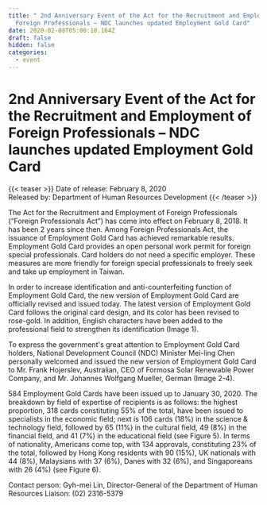```yaml
---
title: " 2nd Anniversary Event of the Act for the Recruitment and Employment of
  Foreign Professionals – NDC launches updated Employment Gold Card"
date: 2020-02-08T05:00:18.164Z
draft: false
hidden: false
categories:
  - event
---
```


# 2nd Anniversary Event of the Act for the Recruitment and Employment of Foreign Professionals – NDC launches updated Employment Gold Card

{{< teaser >}}
Date of release: February 8, 2020  
Released by: Department of Human Resources Development
{{< /teaser >}}

The Act for the Recruitment and Employment of Foreign Professionals (“Foreign Professionals Act”) has come into effect on February 8, 2018. It has been 2 years since then. Among Foreign Professionals Act, the issuance of Employment Gold Card has achieved remarkable results. Employment Gold Card provides an open personal work permit for foreign special professionals. Card holders do not need a specific employer. These measures are more friendly for foreign special professionals to freely seek and take up employment in Taiwan.

In order to increase identification and anti-counterfeiting function of Employment Gold Card, the new version of Employment Gold Card are officially revised and issued today. The latest version of Employment Gold Card follows the original card design, and its color has been revised to rose-gold. In addition, English characters have been added to the professional field to strengthen its identification (Image 1).

To express the government's great attention to Employment Gold Card holders, National Development Council (NDC) Minister Mei-ling Chen personally welcomed and issued the new version of Employment Gold Card to Mr. Frank Hojerslev, Australian, CEO of Formosa Solar Renewable Power Company, and Mr. Johannes Wolfgang Mueller, German (Image 2-4).

584 Employment Gold Cards have been issued up to January 30, 2020. The breakdown by field of expertise of recipients is as follows: the highest proportion, 318 cards constituting 55% of the total, have been issued to specialists in the economic field; next is 106 cards (18%) in the science & technology field, followed by 65 (11%) in the cultural field, 49 (8%) in the financial field, and 41 (7%) in the educational field (see Figure 5). In terms of nationality, Americans come top, with 134 approvals, constituting 23% of the total, followed by Hong Kong residents with 90 (15%), UK nationals with 44 (8%), Malaysians with 37 (6%), Danes with 32 (6%), and Singaporeans with 26 (4%) (see Figure 6).

Contact person: Gyh-mei Lin, Director-General of the Department of Human Resources
Liaison: (02) 2316-5379